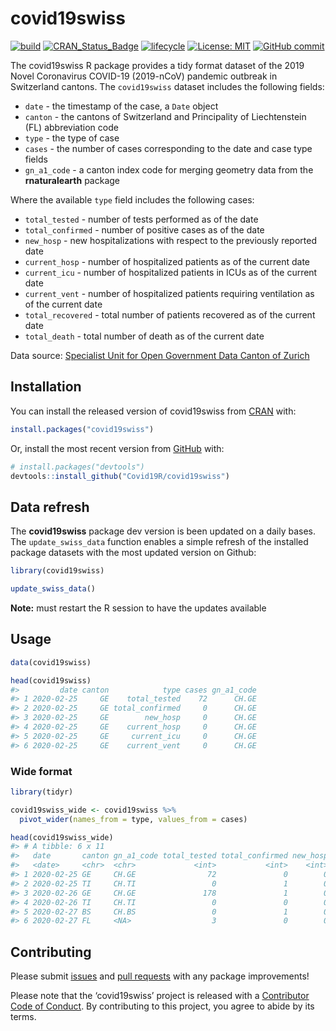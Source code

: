 
<!-- README.md is generated from README.Rmd. Please edit that file -->

# covid19swiss

<!-- badges: start -->

[![build](https://github.com/covid19r/covid19swiss/workflows/build/badge.svg?branch=master)](https://github.com/covid19r/covid19swiss/actions?query=workflow%3Abuild)
[![CRAN\_Status\_Badge](https://www.r-pkg.org/badges/version/covid19swiss)](https://cran.r-project.org/package=covid19swiss)
[![lifecycle](https://img.shields.io/badge/lifecycle-experimental-orange.svg)](https://www.tidyverse.org/lifecycle/#experimental)
[![License:
MIT](https://img.shields.io/badge/License-MIT-blue.svg)](https://opensource.org/licenses/MIT)
[![GitHub
commit](https://img.shields.io/github/last-commit/covid19r/covid19swiss)](https://github.com/covid19r/covid19swiss/commit/master)
<!-- badges: end -->

The covid19swiss R package provides a tidy format dataset of the 2019
Novel Coronavirus COVID-19 (2019-nCoV) pandemic outbreak in Switzerland
cantons. The `covid19swiss` dataset includes the following fields:

  - `date` - the timestamp of the case, a `Date` object
  - `canton` - the cantons of Switzerland and Principality of
    Liechtenstein (FL) abbreviation code
  - `type` - the type of case
  - `cases` - the number of cases corresponding to the date and case
    type fields
  - `gn_a1_code` - a canton index code for merging geometry data from
    the **rnaturalearth** package

Where the available `type` field includes the following cases:

  - `total_tested` - number of tests performed as of the date
  - `total_confirmed` - number of positive cases as of the date
  - `new_hosp` - new hospitalizations with respect to the previously
    reported date
  - `current_hosp` - number of hospitalized patients as of the current
    date
  - `current_icu` - number of hospitalized patients in ICUs as of the
    current date
  - `current_vent` - number of hospitalized patients requiring
    ventilation as of the current date
  - `total_recovered` - total number of patients recovered as of the
    current date
  - `total_death` - total number of death as of the current date

Data source: [Specialist Unit for Open Government Data Canton of
Zurich](http://open.zh.ch/internet/justiz_inneres/ogd/de/daten.html)

## Installation

You can install the released version of covid19swiss from
[CRAN](https://cran.r-project.org/web/packages/covid19swiss/index.html)
with:

``` r
install.packages("covid19swiss")
```

Or, install the most recent version from
[GitHub](https://github.com/Covid19R/covid19swiss) with:

``` r
# install.packages("devtools")
devtools::install_github("Covid19R/covid19swiss")
```

## Data refresh

The **covid19swiss** package dev version is been updated on a daily
bases. The `update_swiss_data` function enables a simple refresh of the
installed package datasets with the most updated version on Github:

``` r
library(covid19swiss)

update_swiss_data()
```

**Note:** must restart the R session to have the updates available

## Usage

``` r
data(covid19swiss)

head(covid19swiss)
#>         date canton            type cases gn_a1_code
#> 1 2020-02-25     GE    total_tested    72      CH.GE
#> 2 2020-02-25     GE total_confirmed     0      CH.GE
#> 3 2020-02-25     GE        new_hosp     0      CH.GE
#> 4 2020-02-25     GE    current_hosp     0      CH.GE
#> 5 2020-02-25     GE     current_icu     0      CH.GE
#> 6 2020-02-25     GE    current_vent     0      CH.GE
```

### Wide format

``` r
library(tidyr)

covid19swiss_wide <- covid19swiss %>% 
  pivot_wider(names_from = type, values_from = cases)

head(covid19swiss_wide)
#> # A tibble: 6 x 11
#>   date       canton gn_a1_code total_tested total_confirmed new_hosp current_hosp current_icu current_vent total_recovered total_death
#>   <date>     <chr>  <chr>             <int>           <int>    <int>        <int>       <int>        <int>           <int>       <int>
#> 1 2020-02-25 GE     CH.GE                72               0        0            0           0            0               0           0
#> 2 2020-02-25 TI     CH.TI                 0               1        0            0           0            0               0           0
#> 3 2020-02-26 GE     CH.GE               178               1        0            1           0            0               0           0
#> 4 2020-02-26 TI     CH.TI                 0               0        0            0           0            0               0           0
#> 5 2020-02-27 BS     CH.BS                 0               1        0            0           0            0               0           0
#> 6 2020-02-27 FL     <NA>                  3               0        0            0           0            0               0           0
```

## Contributing

Please submit [issues](https://github.com/Covid19R/covid19swiss/issues)
and [pull requests](https://github.com/Covid19R/covid19swiss/pulls) with
any package improvements\!

Please note that the ‘covid19swiss’ project is released with a
[Contributor Code of
Conduct](https://github.com/Covid19R/covid19swiss/blob/master/CODE_OF_CONDUCT.md).
By contributing to this project, you agree to abide by its terms.

